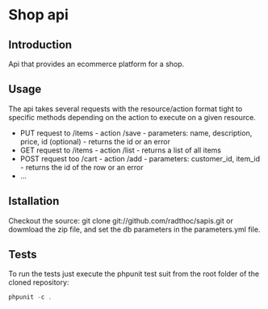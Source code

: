 Shop api
========

Introduction
-------
Api that provides an ecommerce platform for a shop.

Usage
-------
The api takes several requests with the resource/action format tight to specific methods depending on the action to execute on a given resource.

- PUT request to /items - action /save - parameters: name, description, price, id (optional) - returns the id or an error
- GET request to /items - action /list - returns a list of all items
- POST request too /cart - action /add - parameters: customer_id, item_id - returns the id of the row or an error
- ...

Istallation
-----------
Checkout the source: git clone git://github.com/radthoc/sapis.git or dowmload the zip file, and set the db parameters in the parameters.yml file.

Tests
-----
To run the tests just execute the phpunit test suit from the root folder of the cloned repository:
```php
phpunit -c .
```

